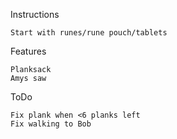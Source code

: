 Instructions

    Start with runes/rune pouch/tablets

Features

    Planksack
    Amys saw
    
ToDo
    
    Fix plank when <6 planks left
    Fix walking to Bob
